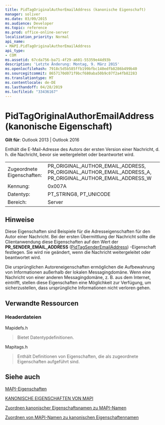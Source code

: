 ```yaml
---
title: PidTagOriginalAuthorEmailAddress (kanonische Eigenschaft)
manager: soliver
ms.date: 03/09/2015
ms.audience: Developer
ms.topic: reference
ms.prod: office-online-server
localization_priority: Normal
api_name:
- MAPI.PidTagOriginalAuthorEmailAddress
api_type:
- COM
ms.assetid: 67cda756-ba71-4f29-a601-55359e44d93b
description: 'Letzte Änderung: Montag, 9. März 2015'
ms.openlocfilehash: 7918c5d5b585ffb199bfbc140edfb8286b499b40
ms.sourcegitcommit: 8657170d071f9bcf680aba50b9c07f2a4fb82283
ms.translationtype: MT
ms.contentlocale: de-DE
ms.lasthandoff: 04/28/2019
ms.locfileid: "33436167"
---
```

# <a name="pidtagoriginalauthoremailaddress-canonical-property"></a>PidTagOriginalAuthorEmailAddress (kanonische Eigenschaft)

  
  
**Gilt für**: Outlook 2013 | Outlook 2016 
  
Enthält die E-Mail-Adresse des Autors der ersten Version einer Nachricht, d. h. die Nachricht, bevor sie weitergeleitet oder beantwortet wird.
  
|||
|:-----|:-----|
|Zugeordnete Eigenschaften:  <br/> |PR_ORIGINAL_AUTHOR_EMAIL_ADDRESS, PR_ORIGINAL_AUTHOR_EMAIL_ADDRESS_A, PR_ORIGINAL_AUTHOR_EMAIL_ADDRESS_W  <br/> |
|Kennung:  <br/> |0x007A  <br/> |
|Datentyp:  <br/> |PT_STRING8, PT_UNICODE  <br/> |
|Bereich:  <br/> |Server  <br/> |
   
## <a name="remarks"></a>Hinweise

Diese Eigenschaften sind Beispiele für die Adresseigenschaften für den Autor einer Nachricht. Bei der ersten Übermittlung der Nachricht sollte die Clientanwendung diese Eigenschaften auf den Wert der **PR_SENDER_EMAIL_ADDRESS** ([PidTagSenderEmailAddress](pidtagsenderemailaddress-canonical-property.md)) -Eigenschaft festlegen. Sie wird nie geändert, wenn die Nachricht weitergeleitet oder beantwortet wird.
  
Die ursprünglichen Autoreneigenschaften ermöglichen die Aufbewahrung von Informationen außerhalb der lokalen Messagingdomäne. Wenn eine Nachricht von einer anderen Messagingdomäne, z. B. aus dem Internet, eintrifft, stellen diese Eigenschaften eine Möglichkeit zur Verfügung, um sicherzustellen, dass ursprüngliche Informationen nicht verloren gehen.
  
## <a name="related-resources"></a>Verwandte Ressourcen

### <a name="header-files"></a>Headerdateien

Mapidefs.h
  
> Bietet Datentypdefinitionen.
    
Mapitags.h
  
> Enthält Definitionen von Eigenschaften, die als zugeordnete Eigenschaften aufgeführt sind.
    
## <a name="see-also"></a>Siehe auch



[MAPI-Eigenschaften](mapi-properties.md)
  
[KANONISCHE EIGENSCHAFTEN VON MAPI](mapi-canonical-properties.md)
  
[Zuordnen kanonischer Eigenschaftsnamen zu MAPI-Namen](mapping-canonical-property-names-to-mapi-names.md)
  
[Zuordnen von MAPI-Namen zu kanonischen Eigenschaftennamen](mapping-mapi-names-to-canonical-property-names.md)


